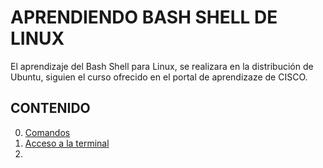 # APRENDIENDO BASH SHELL DE LINUX

El aprendizaje del Bash Shell para Linux, se realizara en la distribución de Ubuntu, siguien el curso ofrecido en el portal de aprendizaze de CISCO. 

## CONTENIDO
0. [Comandos](00)
1. [Acceso a la terminal](01)
2. 
